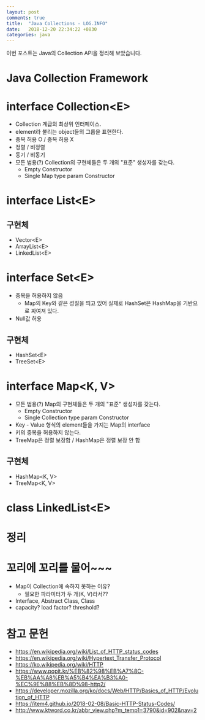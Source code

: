 ```yaml
---
layout: post
comments: true
title:  "Java Collections - LOG.INFO"
date:   2018-12-20 22:34:22 +0830
categories: java
---
```


이번 포스트는 Java의 Collection API을 정리해 보았습니다. 

# Java Collection Framework

# interface Collection\<E\>

- Collection 계급의 최상위 인터페이스.  
- element라 불리는 object들의 그룹을 표현한다.
- 중복 허용 O / 중복 허용 X
- 정렬 / 비정렬
- 동기 / 비동기
- 모든 범용(?) Collection의 구현체들은 두 개의 "표준" 생성자를 갖는다.
    - Empty Constructor
    - Single Map type param Constructor

# interface List\<E\>

## 구현체

- Vector\<E\>
- ArrayList\<E\>
- LinkedList\<E\>

# interface Set\<E\>

- 중복을 허용하지 않음
  - Map의 Key와 같은 성질을 띄고 있어 실제로 HashSet은 HashMap을 기반으로 짜여져 있다.
- Null값 허용

## 구현체

- HashSet\<E\>
- TreeSet\<E\>

# interface Map\<K, V\>

- 모든 범용(?) Map의 구현체들은 두 개의 "표준" 생성자를 갖는다.
    - Empty Constructor
    - Single Collection type param Constructor
- Key - Value 형식의 element들을 가지는 Map의 interface
- 키의 중복을 허용하지 않는다.
- TreeMap은 정렬 보장함 / HashMap은 정렬 보장 안 함

## 구현체

- HashMap\<K, V\>
- TreeMap\<K, V\>

# class LinkedList\<E\>

# 정리

# 꼬리에 꼬리를 물어~~~

- Map이 Collection에 속하지 못하는 이유?
  - 필요한 파라미터가 두 개(K, V)라서??
- Interface, Abstract Class, Class
- capacity? load factor? threshold?

# 참고 문헌

- https://en.wikipedia.org/wiki/List_of_HTTP_status_codes
- https://en.wikipedia.org/wiki/Hypertext_Transfer_Protocol
- https://ko.wikipedia.org/wiki/HTTP
- https://www.popit.kr/%EB%82%98%EB%A7%8C-%EB%AA%A8%EB%A5%B4%EA%B3%A0-%EC%9E%88%EB%8D%98-http2/
- https://developer.mozilla.org/ko/docs/Web/HTTP/Basics_of_HTTP/Evolution_of_HTTP
- https://item4.github.io/2018-02-08/Basic-HTTP-Status-Codes/
- http://www.ktword.co.kr/abbr_view.php?m_temp1=3790&id=902&nav=2